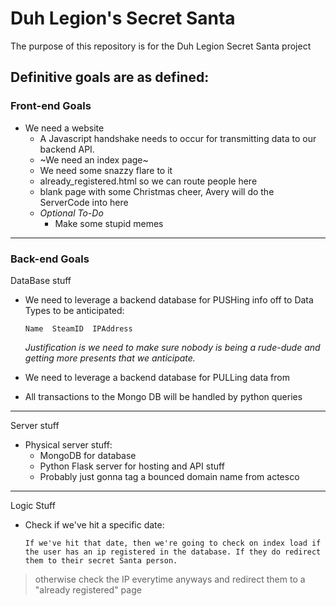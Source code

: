 # Duh Legion's Secret Santa
The purpose of this repository is for the Duh Legion Secret Santa project

## Definitive goals are as defined:

### Front-end Goals
- We need a website
  - A Javascript handshake needs to occur for transmitting data to our backend API.
  - ~We need an index page~
  - We need some snazzy flare to it
  - already_registered.html so we can route people here
  - blank page with some Christmas cheer, Avery will do the ServerCode into here
  - *Optional To-Do*
    - Make some stupid memes

___________________
### Back-end Goals

DataBase stuff
- We need to leverage a backend database for PUSHing info off to
    Data Types to be anticipated:
  
      Name  SteamID  IPAddress
      
    *Justification is we need to make sure nobody is being a rude-dude and getting more presents that we anticipate.*
- We need to leverage a backend database for PULLing data from
- All transactions to the Mongo DB will be handled by python queries

_______
Server stuff
- Physical server stuff:
     - MongoDB for database
     - Python Flask server for hosting and API stuff
     - Probably just gonna tag a bounced domain name from actesco

________
Logic Stuff
- Check if we've hit a specific date:

      If we've hit that date, then we're going to check on index load if the user has an ip registered in the database. If they do redirect them to their secret Santa person.

> otherwise check the IP everytime anyways and redirect them to a "already registered" page

